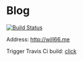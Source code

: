 # Blog

[![Build Status](https://travis-ci.org/willhunger/Blog.svg?branch=master)](https://travis-ci.org/willhunger/Blog)

Address: http://will66.me

Trigger Travis Ci build: [click](https://github.com/willhunger/Blog/settings/hooks/15129114/tests)

